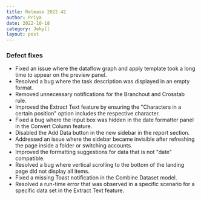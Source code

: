 ```yaml
---
title: Release 2022.42
author: Priya
date: 2022-10-18
category: Jekyll
layout: post
---
```


### Defect fixes

* Fixed an issue where the dataflow graph and apply template took a long time to appear on the preview panel.
* Resolved a bug where the task description was displayed in an empty format.
* Removed unnecessary notifications for the Branchout and Crosstab rule.
* Improved the Extract Text feature by ensuring the "Characters in a certain position" option includes the respective character.
* Fixed a bug where the input box was hidden in the date formatter panel in the Convert Column feature.
* Disabled the Add Data button in the new sidebar in the report section.
* Addressed an issue where the sidebar became invisible after refreshing the page inside a folder or switching accounts.
* Improved the formatting suggestions for data that is not "date" compatible.
* Resolved a bug where vertical scrolling to the bottom of the landing page did not display all items.
* Fixed a missing Toast notification in the Combine Dataset model.
* Resolved a run-time error that was observed in a specific scenario for a specific data set in the Extract Text feature.